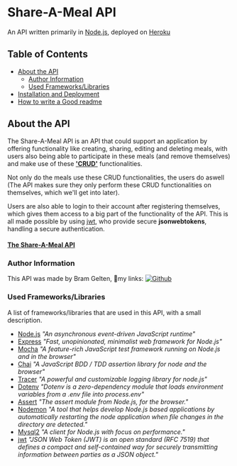 
# Share-A-Meal API 

An API written primarily in [Node.js](https://nodejs.org/en/), deployed on [Heroku](https://dashboard.heroku.com/)


## Table of Contents

 - [About the API](#about-the-api)
    - [Author Information](#author-information)
    - [Used Frameworks/Libraries](#used-frameworks/libraries)
 - [Installation and Deployment](#installation-and-deployment)
 - [How to write a Good readme](https://bulldogjob.com/news/449-how-to-write-a-good-readme-for-your-github-project)


## About the API

The Share-A-Meal API is an API that could support an application by offering functionality like creating, sharing, editing and deleting meals, with users also being able to participate in these meals (and remove themselves) and make use of these [**'CRUD'**](https://nl.wikipedia.org/wiki/CRUD) functionalities.

Not only do the meals use these CRUD functionalities, the users do aswell (The API makes sure they only perform these CRUD functionalities on themselves, which we'll get into later).

Users are also able to login to their account after registering themselves, which gives them access to a big part of the functionality of the API. This is all made possible by using [jwt](https://jwt.io/introduction), who provide secure **jsonwebtokens**, handling a secure authentication.

#### [The Share-A-Meal API](https://brgeltenshareameal.herokuapp.com/)

### Author Information
This API was made by Bram Gelten, 🔗my links: [![Github](https://img.shields.io/badge/GitHub-100000?style=for-the-badge&logo=github&logoColor=white)](https://github.com/bramgelten)

### Used Frameworks/Libraries
A list of frameworks/libraries that are used in this API, with a small description.

- [Node.js](https://nodejs.org/en/) *"An asynchronous event-driven JavaScript runtime"*
- [Express](https://expressjs.com/) *"Fast, unopinionated, minimalist web framework for Node.js"*
- [Mocha](https://mochajs.org/) *"A feature-rich JavaScript test framework running on Node.js and in the browser"*
- [Chai](https://www.chaijs.com/) *"A JavaScript BDD / TDD assertion library for node and the browser"*
- [Tracer](https://www.npmjs.com/package/tracer) *"A powerful and customizable logging library for node.js"*
- [Dotenv](https://www.npmjs.com/package/dotenv) *"Dotenv is a zero-dependency module that loads environment variables from a .env file into process.env"*
- [Assert](https://www.npmjs.com/package/assert) *"The assert module from Node.js, for the browser."*
- [Nodemon](https://www.npmjs.com/package/nodemon) *"A tool that helps develop Node.js based applications by automatically restarting the node application when file changes in the directory are detected."*
- [Mysql2](https://www.npmjs.com/package/mysql2) *"A client for Node.js with focus on performance."*
- [jwt](https://jwt.io/introduction) *"JSON Web Token (JWT) is an open standard (RFC 7519) that defines a compact and self-contained way for securely transmitting information between parties as a JSON object."*


